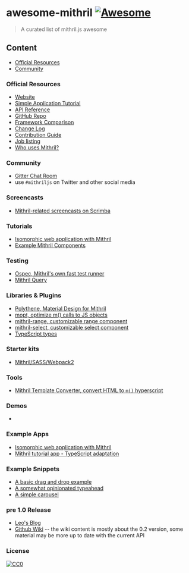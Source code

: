 # awesome-mithril [![Awesome](https://cdn.rawgit.com/sindresorhus/awesome/d7305f38d29fed78fa85652e3a63e154dd8e8829/media/badge.svg)](https://github.com/sindresorhus/awesome)
> A curated list of mithril.js awesome

## Content

- [Official Resources](#official-resources)
- [Community](#community)

### Official Resources

- [Website](http://mithril.js.org/)
- [Simple Application Tutorial](http://mithril.js.org/simple-application.html)
- [API Reference](http://mithril.js.org/api.html)
- [GitHub Repo](https://github.com/lhorie/mithril.js)
- [Framework Comparison](http://mithril.js.org/framework-comparison.html)
- [Change Log](http://mithril.js.org/change-log.html)
- [Contribution Guide](http://mithril.js.org/contributing.html)
- [Job listing](https://github.com/lhorie/mithril.js/wiki/JOBS)
- [Who uses Mithril?](https://github.com/lhorie/mithril.js/wiki/Who-Uses-Mithril)


### Community

- [Gitter Chat Room](https://gitter.im/lhorie/mithril.js)
- use `#mithriljs` on Twitter and other social media

### Screencasts

- [Mithril-related screencasts on Scrimba](https://scrimba.com/topic-mithril)

### Tutorials

- [Isomorphic web application with Mithril](http://isomorphic-mithril.mvlabs.it)
- [Example Mithril Components](https://mithril-examples.firebaseapp.com/)


### Testing

- [Ospec, Mithril's own fast test runner](https://github.com/lhorie/mithril.js/tree/rewrite/ospec)
- [Mithril Query](https://github.com/StephanHoyer/mithril-query)


### Libraries & Plugins

- [Polythene, Material Design for Mithril](https://github.com/ArthurClemens/Polythene)
- [mopt, optimize m() calls to JS objects](https://github.com/tivac/mopt)
- [mithril-range, customizable range component](https://www.npmjs.com/package/mithril-range)
- [mithril-select, customizable select component](https://www.npmjs.com/package/mithril-select)
- [TypeScript types](https://www.npmjs.com/package/@types/mithril)

### Starter kits

- [Mithril/SASS/Webpack2](https://github.com/CreaturesInUnitards/mithril-sass-webpack-starter)

### Tools

- [Mithril Template Converter, convert HTML to `m()` hyperscript](http://arthurclemens.github.io/mithril-template-converter/)

### Demos

- []()

### Example Apps

- [Isomorphic web application with Mithril](https://github.com/mvlabs/isomorphic-mithril)
- [Mithril tutorial app - TypeScript adaptation](https://github.com/spacejack/mithril-tutorial-ts)

### Example Snippets

- [A basic drag and drop example](http://codepen.io/grilchgristle/pen/rmaZag)
- [A somewhat opinionated typeahead](http://codepen.io/grilchgristle/pen/pPvGRg)
- [A simple carousel](https://github.com/spacejack/m-carousel)

### pre 1.0 Release

- [Leo's Blog](http://lhorie.github.io/mithril-blog/)
- [Github Wiki](https://github.com/lhorie/mithril.js/wiki) -- the wiki content is mostly about the 0.2 version, some material may be more up to date with the current API

### License

[![CC0](http://mirrors.creativecommons.org/presskit/buttons/88x31/svg/cc-zero.svg)](https://creativecommons.org/publicdomain/zero/1.0/)

